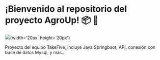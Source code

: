 # ¡Bienvenido al repositorio del proyecto AgroUp! :package: :tractor:


![](https://graphicsfamily.com/wp-content/uploads/edd/2021/08/Free-Farm-Logo-Vector-Agriculture-Logo-Template-PNG-Transparent.png){width='20px' height='20px'}


Proyecto del equipo TakeFive, incluye Java Springboot, API, conexión con base de datos Mysql, y más..
